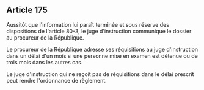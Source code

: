 Article 175
----
Aussitôt que l'information lui paraît terminée et sous réserve des dispositions
de l'article 80-3, le juge d'instruction communique le dossier au procureur de
la République.

Le procureur de la République adresse ses réquisitions au juge d'instruction
dans un délai d'un mois si une personne mise en examen est détenue ou de trois
mois dans les autres cas.

Le juge d'instruction qui ne reçoit pas de réquisitions dans le délai prescrit
peut rendre l'ordonnance de règlement.
